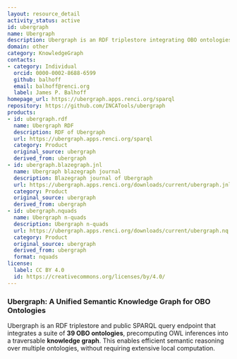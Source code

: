 ```yaml
---
layout: resource_detail
activity_status: active
id: ubergraph
name: Ubergraph
description: Ubergraph is an RDF triplestore integrating OBO ontologies into a unified semantic graph
domain: other
category: KnowledgeGraph
contacts:
- category: Individual
  orcid: 0000-0002-8688-6599
  github: balhoff
  email: balhoff@renci.org
  label: James P. Balhoff
homepage_url: https://ubergraph.apps.renci.org/sparql
repository: https://github.com/INCATools/ubergraph
products:
- id: ubergraph.rdf
  name: Ubergraph RDF
  description: RDF of Ubergraph
  url: https://ubergraph.apps.renci.org/sparql
  category: Product
  original_source: ubergraph
  derived_from: ubergraph
- id: ubergraph.blazegraph.jnl
  name: Ubergraph blazegraph journal
  description: Blazegraph journal of Ubergraph
  url: https://ubergraph.apps.renci.org/downloads/current/ubergraph.jnl.gz
  category: Product
  original_source: ubergraph
  derived_from: ubergraph
- id: ubergraph.nquads
  name: Ubergraph n-quads
  description: Ubergraph n-quads
  url: https://ubergraph.apps.renci.org/downloads/current/ubergraph.nq.gz
  category: Product
  original_source: ubergraph
  derived_from: ubergraph
  format: nquads
license:
  label: CC BY 4.0
  id: https://creativecommons.org/licenses/by/4.0/
---
```


### Ubergraph: A Unified Semantic Knowledge Graph for OBO Ontologies

Ubergraph is an RDF triplestore and public SPARQL query endpoint that integrates a suite of **39 OBO ontologies**, precomputing OWL inferences into a traversable **knowledge graph**. This enables efficient semantic reasoning over multiple ontologies, without requiring extensive local computation.
